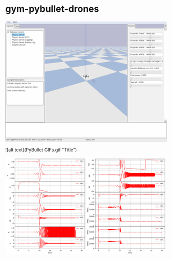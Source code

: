 # gym-pybullet-drones

![alt text](Untitled-1.gif "Title")

![alt text](PyBullet GIFs.gif "Title")

![alt text](flight_2.png "Title")
